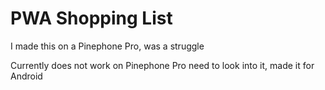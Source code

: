 # PWA Shopping List

I made this on a Pinephone Pro, was a struggle

Currently does not work on Pinephone Pro need to look into it, made it for Android
